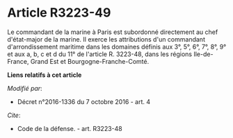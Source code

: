 # Article R3223-49

Le commandant de la marine à Paris est subordonné directement au chef d'état-major de la marine. Il exerce les attributions
d'un commandant d'arrondissement maritime dans les domaines définis aux 3°, 5°, 6°, 7°, 8°, 9° et aux a, b, c et d du 11° de
l'article R. 3223-48, dans les régions Ile-de-France, Grand Est et Bourgogne-Franche-Comté.

**Liens relatifs à cet article**

_Modifié par_:

  - Décret n°2016-1336 du 7 octobre 2016 - art. 4

_Cite_:

  - Code de la défense. - art. R3223-48
